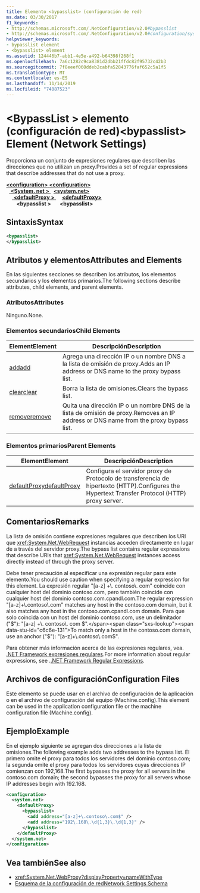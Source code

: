 ```yaml
---
title: Elemento <bypasslist> (configuración de red)
ms.date: 03/30/2017
f1_keywords:
- http://schemas.microsoft.com/.NetConfiguration/v2.0#bypasslist
- http://schemas.microsoft.com/.NetConfiguration/v2.0#configuration/system.net/defaultProxy/bypasslist
helpviewer_keywords:
- bypasslist element
- <bypasslist> element
ms.assetid: 124446b7-abb1-4e5e-a492-b64398f268f1
ms.openlocfilehash: 7a6c1282c9ca8381d2dbb21ffdc82f95732c42b3
ms.sourcegitcommit: 7f8eeef060ddeb2cabfa52843776faf652c5a1f5
ms.translationtype: MT
ms.contentlocale: es-ES
ms.lasthandoff: 11/14/2019
ms.locfileid: "74087523"
---
```

# <a name="bypasslist-element-network-settings"></a><span data-ttu-id="c6c6e-102">\<BypassList > elemento (configuración de red)</span><span class="sxs-lookup"><span data-stu-id="c6c6e-102">\<bypasslist> Element (Network Settings)</span></span>
<span data-ttu-id="c6c6e-103">Proporciona un conjunto de expresiones regulares que describen las direcciones que no utilizan un proxy.</span><span class="sxs-lookup"><span data-stu-id="c6c6e-103">Provides a set of regular expressions that describe addresses that do not use a proxy.</span></span>  

<span data-ttu-id="c6c6e-104">[ **\<configuration>** ](../configuration-element.md)</span><span class="sxs-lookup"><span data-stu-id="c6c6e-104">[**\<configuration>**](../configuration-element.md)</span></span>\
<span data-ttu-id="c6c6e-105">&nbsp;&nbsp;[ **\<System. net >** ](system-net-element-network-settings.md)</span><span class="sxs-lookup"><span data-stu-id="c6c6e-105">&nbsp;&nbsp;[**\<system.net>**](system-net-element-network-settings.md)</span></span>\
<span data-ttu-id="c6c6e-106">&nbsp;&nbsp;&nbsp;&nbsp;[ **\<defaultProxy >** ](defaultproxy-element-network-settings.md)</span><span class="sxs-lookup"><span data-stu-id="c6c6e-106">&nbsp;&nbsp;&nbsp;&nbsp;[**\<defaultProxy>**](defaultproxy-element-network-settings.md)</span></span>\
<span data-ttu-id="c6c6e-107">&nbsp;&nbsp;&nbsp;&nbsp;&nbsp;&nbsp; **\<bypasslist >**</span><span class="sxs-lookup"><span data-stu-id="c6c6e-107">&nbsp;&nbsp;&nbsp;&nbsp;&nbsp;&nbsp;**\<bypasslist>**</span></span>

## <a name="syntax"></a><span data-ttu-id="c6c6e-108">Sintaxis</span><span class="sxs-lookup"><span data-stu-id="c6c6e-108">Syntax</span></span>  
  
```xml  
<bypasslist>   
</bypasslist>  
```  
  
## <a name="attributes-and-elements"></a><span data-ttu-id="c6c6e-109">Atributos y elementos</span><span class="sxs-lookup"><span data-stu-id="c6c6e-109">Attributes and Elements</span></span>  
 <span data-ttu-id="c6c6e-110">En las siguientes secciones se describen los atributos, los elementos secundarios y los elementos primarios.</span><span class="sxs-lookup"><span data-stu-id="c6c6e-110">The following sections describe attributes, child elements, and parent elements.</span></span>  
  
### <a name="attributes"></a><span data-ttu-id="c6c6e-111">Atributos</span><span class="sxs-lookup"><span data-stu-id="c6c6e-111">Attributes</span></span>  
 <span data-ttu-id="c6c6e-112">Ninguno.</span><span class="sxs-lookup"><span data-stu-id="c6c6e-112">None.</span></span>  
  
### <a name="child-elements"></a><span data-ttu-id="c6c6e-113">Elementos secundarios</span><span class="sxs-lookup"><span data-stu-id="c6c6e-113">Child Elements</span></span>  
  
|<span data-ttu-id="c6c6e-114">**Element**</span><span class="sxs-lookup"><span data-stu-id="c6c6e-114">**Element**</span></span>|<span data-ttu-id="c6c6e-115">**Descripción**</span><span class="sxs-lookup"><span data-stu-id="c6c6e-115">**Description**</span></span>|  
|-----------------|---------------------|  
|[<span data-ttu-id="c6c6e-116">add</span><span class="sxs-lookup"><span data-stu-id="c6c6e-116">add</span></span>](add-element-for-bypasslist-network-settings.md)|<span data-ttu-id="c6c6e-117">Agrega una dirección IP o un nombre DNS a la lista de omisión de proxy.</span><span class="sxs-lookup"><span data-stu-id="c6c6e-117">Adds an IP address or DNS name to the proxy bypass list.</span></span>|  
|[<span data-ttu-id="c6c6e-118">clear</span><span class="sxs-lookup"><span data-stu-id="c6c6e-118">clear</span></span>](clear-element-for-bypasslist-network-settings.md)|<span data-ttu-id="c6c6e-119">Borra la lista de omisiones.</span><span class="sxs-lookup"><span data-stu-id="c6c6e-119">Clears the bypass list.</span></span>|  
|[<span data-ttu-id="c6c6e-120">remove</span><span class="sxs-lookup"><span data-stu-id="c6c6e-120">remove</span></span>](remove-element-for-bypasslist-network-settings.md)|<span data-ttu-id="c6c6e-121">Quita una dirección IP o un nombre DNS de la lista de omisión de proxy.</span><span class="sxs-lookup"><span data-stu-id="c6c6e-121">Removes an IP address or DNS name from the proxy bypass list.</span></span>|  
  
### <a name="parent-elements"></a><span data-ttu-id="c6c6e-122">Elementos primarios</span><span class="sxs-lookup"><span data-stu-id="c6c6e-122">Parent Elements</span></span>  
  
|<span data-ttu-id="c6c6e-123">**Element**</span><span class="sxs-lookup"><span data-stu-id="c6c6e-123">**Element**</span></span>|<span data-ttu-id="c6c6e-124">**Descripción**</span><span class="sxs-lookup"><span data-stu-id="c6c6e-124">**Description**</span></span>|  
|-----------------|---------------------|  
|[<span data-ttu-id="c6c6e-125">defaultProxy</span><span class="sxs-lookup"><span data-stu-id="c6c6e-125">defaultProxy</span></span>](defaultproxy-element-network-settings.md)|<span data-ttu-id="c6c6e-126">Configura el servidor proxy de Protocolo de transferencia de hipertexto (HTTP).</span><span class="sxs-lookup"><span data-stu-id="c6c6e-126">Configures the Hypertext Transfer Protocol (HTTP) proxy server.</span></span>|  
  
## <a name="remarks"></a><span data-ttu-id="c6c6e-127">Comentarios</span><span class="sxs-lookup"><span data-stu-id="c6c6e-127">Remarks</span></span>  
 <span data-ttu-id="c6c6e-128">La lista de omisión contiene expresiones regulares que describen los URI que <xref:System.Net.WebRequest> instancias acceden directamente en lugar de a través del servidor proxy.</span><span class="sxs-lookup"><span data-stu-id="c6c6e-128">The bypass list contains regular expressions that describe URIs that <xref:System.Net.WebRequest> instances access directly instead of through the proxy server.</span></span>  
  
 <span data-ttu-id="c6c6e-129">Debe tener precaución al especificar una expresión regular para este elemento.</span><span class="sxs-lookup"><span data-stu-id="c6c6e-129">You should use caution when specifying a regular expression for this element.</span></span> <span data-ttu-id="c6c6e-130">La expresión regular "[a-z] +\\. contoso\\. com" coincide con cualquier host del dominio contoso.com, pero también coincide con cualquier host del dominio contoso.com.cpandl.com.</span><span class="sxs-lookup"><span data-stu-id="c6c6e-130">The regular expression "[a-z]+\\.contoso\\.com" matches any host in the contoso.com domain, but it also matches any host in the contoso.com.cpandl.com domain.</span></span> <span data-ttu-id="c6c6e-131">Para que solo coincida con un host del dominio contoso.com, use un delimitador ("$"): "[a-z] +\\. contoso\\. com $".</span><span class="sxs-lookup"><span data-stu-id="c6c6e-131">To match only a host in the contoso.com domain, use an anchor ("$"): "[a-z]+\\.contoso\\.com$".</span></span>  
  
 <span data-ttu-id="c6c6e-132">Para obtener más información acerca de las expresiones regulares, vea. [.NET Framework expresiones regulares](../../../../standard/base-types/regular-expressions.md).</span><span class="sxs-lookup"><span data-stu-id="c6c6e-132">For more information about regular expressions, see .[.NET Framework Regular Expressions](../../../../standard/base-types/regular-expressions.md).</span></span>  
  
## <a name="configuration-files"></a><span data-ttu-id="c6c6e-133">Archivos de configuración</span><span class="sxs-lookup"><span data-stu-id="c6c6e-133">Configuration Files</span></span>  
 <span data-ttu-id="c6c6e-134">Este elemento se puede usar en el archivo de configuración de la aplicación o en el archivo de configuración del equipo (Machine.config).</span><span class="sxs-lookup"><span data-stu-id="c6c6e-134">This element can be used in the application configuration file or the machine configuration file (Machine.config).</span></span>  
  
## <a name="example"></a><span data-ttu-id="c6c6e-135">Ejemplo</span><span class="sxs-lookup"><span data-stu-id="c6c6e-135">Example</span></span>  
 <span data-ttu-id="c6c6e-136">En el ejemplo siguiente se agregan dos direcciones a la lista de omisiones.</span><span class="sxs-lookup"><span data-stu-id="c6c6e-136">The following example adds two addresses to the bypass list.</span></span> <span data-ttu-id="c6c6e-137">El primero omite el proxy para todos los servidores del dominio contoso.com; la segunda omite el proxy para todos los servidores cuyas direcciones IP comienzan con 192,168.</span><span class="sxs-lookup"><span data-stu-id="c6c6e-137">The first bypasses the proxy for all servers in the contoso.com domain; the second bypasses the proxy for all servers whose IP addresses begin with 192.168.</span></span>  
  
```xml  
<configuration>  
  <system.net>  
    <defaultProxy>  
      <bypasslist>  
        <add address="[a-z]+\.contoso\.com$" />  
        <add address="192\.168\.\d{1,3}\.\d{1,3}" />  
      </bypasslist>  
    </defaultProxy>  
  </system.net>  
</configuration>  
```  
  
## <a name="see-also"></a><span data-ttu-id="c6c6e-138">Vea también</span><span class="sxs-lookup"><span data-stu-id="c6c6e-138">See also</span></span>

- <xref:System.Net.WebProxy?displayProperty=nameWithType>
- [<span data-ttu-id="c6c6e-139">Esquema de la configuración de red</span><span class="sxs-lookup"><span data-stu-id="c6c6e-139">Network Settings Schema</span></span>](index.md)
